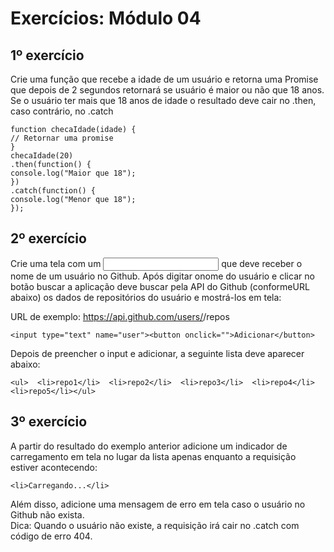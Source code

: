 <h1>Exercícios: Módulo 04</h1>

<h2>1º exercício</h2>
Crie uma função que recebe a idade de um usuário e retorna uma Promise que depois de 2 segundos retornará se usuário é maior ou não que 18 anos. Se o usuário ter mais que 18 anos de idade o resultado deve cair no .then, caso contrário, no .catch

```
function checaIdade(idade) {
// Retornar uma promise
}
checaIdade(20)
.then(function() {
console.log("Maior que 18");
})
.catch(function() {
console.log("Menor que 18");
});
```

<h2>2º exercício</h2>
Crie uma tela com um <input> que deve receber o nome de um usuário no Github. Após digitar onome do usuário e clicar no botão buscar a aplicação deve buscar pela API do Github (conformeURL abaixo) os dados de repositórios do usuário e mostrá-los em tela:

URL de exemplo: https://api.github.com/users/<usuario>/repos

```
<input type="text" name="user"><button onclick="">Adicionar</button>
```

Depois de preencher o input e adicionar, a seguinte lista deve aparecer abaixo:

```
<ul>  <li>repo1</li>  <li>repo2</li>  <li>repo3</li>  <li>repo4</li>  <li>repo5</li></ul>
```

<h2>3º exercício</h2>
A partir do resultado do exemplo anterior adicione um indicador de carregamento em tela no lugar da lista apenas enquanto a requisição estiver acontecendo:

```
<li>Carregando...</li>
```
Além disso, adicione uma mensagem de erro em tela caso o usuário no Github não exista.
<br/>Dica: Quando o usuário não existe, a requisição irá cair no .catch com código de erro 404.
